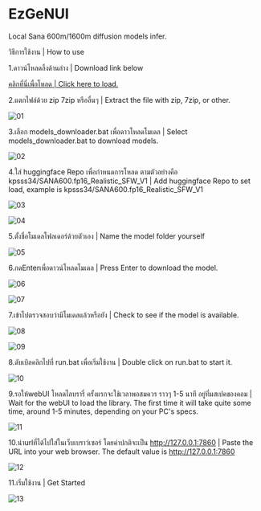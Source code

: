 # EzGeNUI
Local Sana 600m/1600m diffusion models infer.


วิธีการใช้งาน | How to use


1.ดาวน์โหลดลิ้งด้านล่าง | Download link below


[คลิกที่นี่เพื่อโหลด | Click here to load.](https://huggingface.co/datasets/kpsss34/EzGenUI_v1/resolve/main/EzGeNUI_win64_v1.7z)


2.แตกไฟล์ด้วย zip 7zip หรืออื่นๆ | Extract the file with zip, 7zip, or other.


![01](https://github.com/user-attachments/assets/3611e0ad-15a8-4a49-8b43-38035e82de8d)


3.เลือก models_downloader.bat เพื่อดาวโหลดโมเดล | Select models_downloader.bat to download models.


![02](https://github.com/user-attachments/assets/20d41ddb-0a21-40a6-803a-5a7682c4d784)


4.ใส่ huggingface Repo เพื่อกำหนดการโหลด ตามตัวอย่างคือ kpsss34/SANA600.fp16_Realistic_SFW_V1 | Add huggingface Repo to set load, example is kpsss34/SANA600.fp16_Realistic_SFW_V1


![03](https://github.com/user-attachments/assets/7a7cf011-e962-44e6-b056-15588bd00539)


![04](https://github.com/user-attachments/assets/04389945-86bf-4c0e-8520-e149c4bc0ff5)


5.ตั้งชื่อโมเดลโฟลเดอร์ด้วยตัวเอง | Name the model folder yourself


![05](https://github.com/user-attachments/assets/dbf37c10-20bd-42c1-ac4e-9ed89d36efe5)


6.กดEnterเพื่อดาวน์โหลดโมเดล | Press Enter to download the model.


![06](https://github.com/user-attachments/assets/33b64f08-704c-4069-84be-5889cc9032a0)


![07](https://github.com/user-attachments/assets/d76d72ce-6a54-4653-98f8-fc5d24426c09)


7.เข้าไปตรวจสอบว่ามีโมเดลแล้วหรือยัง | Check to see if the model is available.


![08](https://github.com/user-attachments/assets/07d17f55-d91f-4a21-9d66-1caafa37d637)


![09](https://github.com/user-attachments/assets/a683e13b-c091-46de-8202-a4c35d4d5210)


8.ดับเบิลคลิกไปที่ run.bat เพื่อเริ่มใช้งาน | Double click on run.bat to start it.


![10](https://github.com/user-attachments/assets/d99b1edb-bb8f-4287-ae36-06ebc36ee443)


9.รอให้webUI โหลดไลบรารี่ ครั้งแรกจะใช้เวลาพอสมควร ราวๆ 1-5 นาที อยู่ที่มสเปคของคอม | Wait for the webUI to load the library. The first time it will take quite some time, around 1-5 minutes, depending on your PC's specs.

![11](https://github.com/user-attachments/assets/41d99d3e-2264-45ae-941a-506f03279eca)


10.นำurlที่ได้ไปใส่ในเว็บเบราว์เซอร์ โดยค่าปกติจะเป็น http://127.0.0.1:7860 | Paste the URL into your web browser. The default value is http://127.0.0.1:7860


![12](https://github.com/user-attachments/assets/5a3fcfc6-f876-41b8-8c6a-1d09247b1ebe)


11.เริ่มใช้งาน | Get Started


![13](https://github.com/user-attachments/assets/9a8d83ee-b3c2-4062-8aec-f3ce37c46103)

